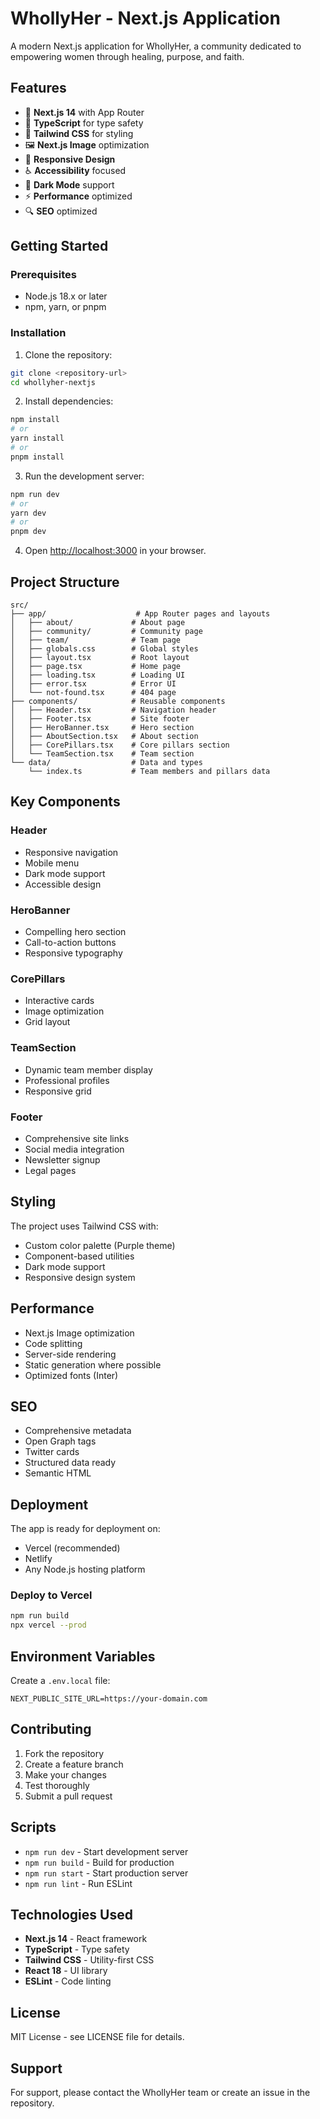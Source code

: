 # WhollyHer - Next.js Application

A modern Next.js application for WhollyHer, a community dedicated to empowering women through healing, purpose, and faith.

## Features

- 🚀 **Next.js 14** with App Router
- 💎 **TypeScript** for type safety
- 🎨 **Tailwind CSS** for styling
- 🖼️ **Next.js Image** optimization
- 📱 **Responsive Design** 
- ♿ **Accessibility** focused
- 🌙 **Dark Mode** support
- ⚡ **Performance** optimized
- 🔍 **SEO** optimized

## Getting Started

### Prerequisites

- Node.js 18.x or later
- npm, yarn, or pnpm

### Installation

1. Clone the repository:
```bash
git clone <repository-url>
cd whollyher-nextjs
```

2. Install dependencies:
```bash
npm install
# or
yarn install
# or
pnpm install
```

3. Run the development server:
```bash
npm run dev
# or
yarn dev
# or
pnpm dev
```

4. Open [http://localhost:3000](http://localhost:3000) in your browser.

## Project Structure

```
src/
├── app/                    # App Router pages and layouts
│   ├── about/             # About page
│   ├── community/         # Community page
│   ├── team/              # Team page
│   ├── globals.css        # Global styles
│   ├── layout.tsx         # Root layout
│   ├── page.tsx           # Home page
│   ├── loading.tsx        # Loading UI
│   ├── error.tsx          # Error UI
│   └── not-found.tsx      # 404 page
├── components/            # Reusable components
│   ├── Header.tsx         # Navigation header
│   ├── Footer.tsx         # Site footer
│   ├── HeroBanner.tsx     # Hero section
│   ├── AboutSection.tsx   # About section
│   ├── CorePillars.tsx    # Core pillars section
│   └── TeamSection.tsx    # Team section
└── data/                  # Data and types
    └── index.ts           # Team members and pillars data
```

## Key Components

### Header
- Responsive navigation
- Mobile menu
- Dark mode support
- Accessible design

### HeroBanner
- Compelling hero section
- Call-to-action buttons
- Responsive typography

### CorePillars
- Interactive cards
- Image optimization
- Grid layout

### TeamSection
- Dynamic team member display
- Professional profiles
- Responsive grid

### Footer
- Comprehensive site links
- Social media integration
- Newsletter signup
- Legal pages

## Styling

The project uses Tailwind CSS with:
- Custom color palette (Purple theme)
- Component-based utilities
- Dark mode support
- Responsive design system

## Performance

- Next.js Image optimization
- Code splitting
- Server-side rendering
- Static generation where possible
- Optimized fonts (Inter)

## SEO

- Comprehensive metadata
- Open Graph tags
- Twitter cards
- Structured data ready
- Semantic HTML

## Deployment

The app is ready for deployment on:
- Vercel (recommended)
- Netlify
- Any Node.js hosting platform

### Deploy to Vercel

```bash
npm run build
npx vercel --prod
```

## Environment Variables

Create a `.env.local` file:

```
NEXT_PUBLIC_SITE_URL=https://your-domain.com
```

## Contributing

1. Fork the repository
2. Create a feature branch
3. Make your changes
4. Test thoroughly
5. Submit a pull request

## Scripts

- `npm run dev` - Start development server
- `npm run build` - Build for production
- `npm run start` - Start production server
- `npm run lint` - Run ESLint

## Technologies Used

- **Next.js 14** - React framework
- **TypeScript** - Type safety
- **Tailwind CSS** - Utility-first CSS
- **React 18** - UI library
- **ESLint** - Code linting

## License

MIT License - see LICENSE file for details.

## Support

For support, please contact the WhollyHer team or create an issue in the repository.
